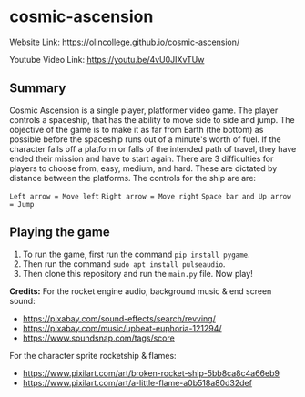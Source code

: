 # cosmic-ascension 

Website Link: https://olincollege.github.io/cosmic-ascension/

Youtube Video Link: https://youtu.be/4vU0JIXvTUw

## Summary

Cosmic Ascension is a single player, platformer video game. The player controls a spaceship, that has the ability to move side to side and jump. The objective of the game is to make it as far from Earth (the bottom) as possible before the spaceship runs out of a minute's worth of fuel. If the character falls off a platform or falls of the intended path of travel, they have ended their mission and have to start again. There are 3 difficulties for players to choose from, easy, medium, and hard. These are dictated by distance between the platforms. The controls for the ship are are:

`Left arrow = Move left`
`Right arrow = Move right`
`Space bar and Up arrow = Jump`

## Playing the game

1. To run the game, first run the command `pip install pygame`.
2. Then run the command `sudo apt install pulseaudio`.
3. Then clone this repository and run the `main.py` file. Now play!

**Credits:**
For the rocket engine audio, background music & end screen sound: 
- https://pixabay.com/sound-effects/search/revving/
- https://pixabay.com/music/upbeat-euphoria-121294/
- https://www.soundsnap.com/tags/score

For the character sprite rocketship & flames:
- https://www.pixilart.com/art/broken-rocket-ship-5bb8ca8c4a66eb9
- https://www.pixilart.com/art/a-little-flame-a0b518a80d32def

